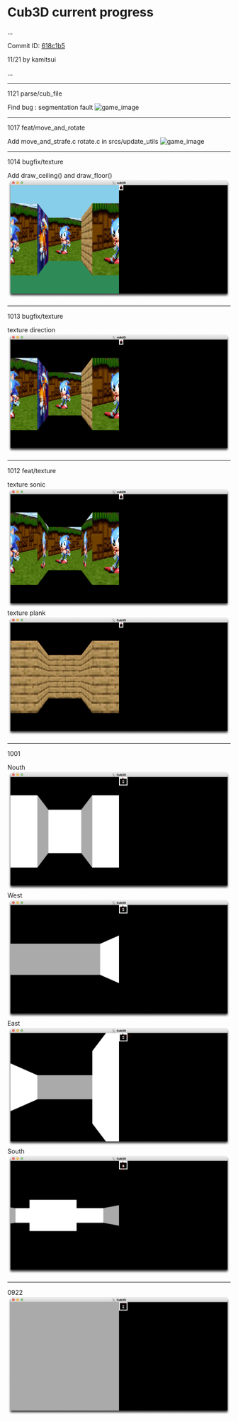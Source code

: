 # Cub3D current progress
...

Commit ID: [618c1b5](https://github.com/1RO8s/cub3D/commit/618c1b5)

11/21 by kamitsui

...

---
1121 parse/cub_file

Find bug : segmentation fault
![game_image](segmentation_fault_20241121.gif)

---
1017 feat/move_and_rotate

Add move_and_strafe.c rotate.c in srcs/update_utils
![game_image](movie/20241017/first_behavior.gif)

---
1014 bugfix/texture

Add draw_ceiling() and draw_floor()
![game_image](image/1014_ceiling_and_floor/game_screen_ok.png)

---
1013 bugfix/texture

texture direction
![game_image](image/1013_bugfix_texture/texture_direction.png)

---
1012 feat/texture

texture sonic
![game_image](image/1012_texture/texture_sonic.png)
texture plank
![game_image](image/1012_texture/texture_plank.png)

---
1001

Nouth
![game_image](image/1001_bugfix_draw_3d/Nouth.png)
West
![game_image](image/1001_bugfix_draw_3d/West.png)
East
![game_image](image/1001_bugfix_draw_3d/East.png)
South
![game_image](image/1001_bugfix_draw_3d/South.png)

---
0922
![game_image](image/0922_3d_grey_2d_small.png)
